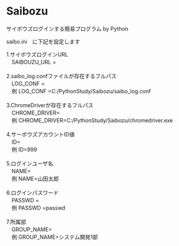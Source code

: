# Saibozu
サイボウズログインする簡易プログラム by Python

saibo.ini　に下記を設定します<br>

1.サイボウズログインURL<br>
　SAIBOUZU_URL =<br>
<br>
2.saibo_log.confファイルが存在するフルパス<br>
　LOG_CONF = <br>
　例 LOG_CONF =C:/PythonStudy/Saibozu/saibo_log.conf<br>
<br>
3.ChromeDriverが存在するフルパス<br>
　CHROME_DRIVER=<br>
　例 CHROME_DRIVER=C:/PythonStudy/Saibozu/chromedriver.exe<br>
<br>
4.サーボウズアカウントID値<br>
　ID=<br>
　例 ID=999<br>
<br>
5.ログインユーザ名<br>
　NAME=<br>
　例 NAME=山田太郎<br>
<br>
6.ログインパスワード<br>
　PASSWD =<br>
　例 PASSWD =passwd<br>
<br>
7.所属部<br>
　GROUP_NAME=<br>
　例 GROUP_NAME=システム開発1部<br>
<br>

